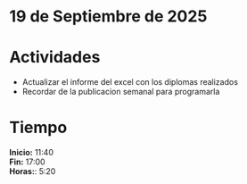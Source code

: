 #  19 de Septiembre de 2025

# Actividades

- Actualizar el informe del excel con los diplomas realizados
- Recordar de la publicacion semanal para programarla

# Tiempo

**Inicio:** 11:40  
**Fin:** 17:00  
**Horas:**: 5:20   
